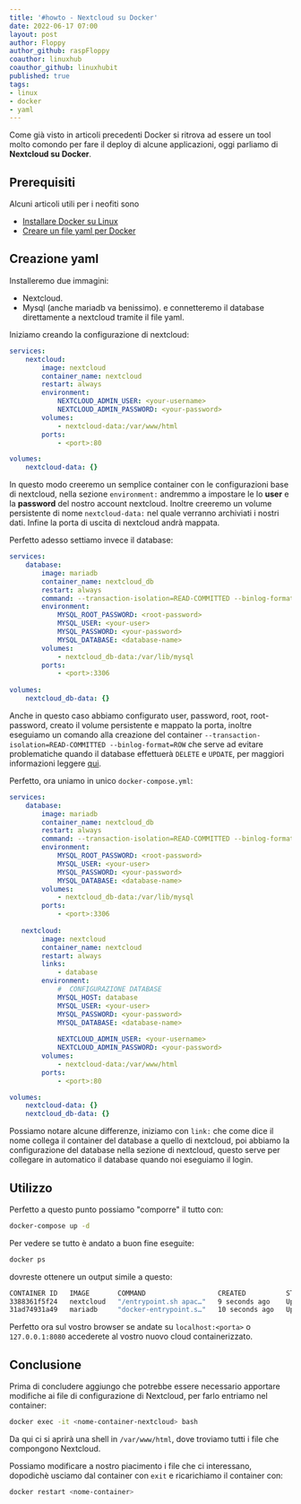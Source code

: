```yaml
---
title: '#howto - Nextcloud su Docker'
date: 2022-06-17 07:00
layout: post
author: Floppy
author_github: raspFloppy
coauthor: linuxhub
coauthor_github: linuxhubit
published: true
tags:
- linux
- docker 
- yaml
---
```


Come già visto in articoli precedenti Docker si ritrova ad essere un tool molto comondo per fare il 
deploy di alcune applicazioni, oggi parliamo di **Nextcloud su Docker**.

## Prerequisiti
Alcuni articoli utili per i neofiti sono
- [Installare Docker su Linux](https://linuxhub.it/articles/howto-Installazione-ed-utilizzo-di-Docker-su-Linux/)
- [Creare un file yaml per Docker](https://linuxhub.it/articles/howto-creare-un-file-yaml-per-docker/)


## Creazione yaml
Installeremo due immagini:
- Nextcloud.
- Mysql (anche mariadb va benissimo).
e connetteremo il database direttamente a nextcloud tramite il file yaml.

Iniziamo creando la configurazione di nextcloud:

```yaml
services:
    nextcloud:
        image: nextcloud
        container_name: nextcloud
        restart: always
        environment:
            NEXTCLOUD_ADMIN_USER: <your-username>
            NEXTCLOUD_ADMIN_PASSWORD: <your-password>
        volumes:
            - nextcloud-data:/var/www/html
        ports:
            - <port>:80

volumes:
    nextcloud-data: {}
```

In questo modo creeremo un semplice container con le configurazioni base di nextcloud, nella sezione `environment:` andremmo a impostare
le lo **user** e la **password** del nostro account nextcloud.
Inoltre creeremo un volume persistente di nome `nextcloud-data:` nel quale verranno archiviati i nostri dati.
Infine la porta di uscita di nextcloud andrà mappata.


Perfetto adesso settiamo invece il database:
```yaml
services:
    database:
        image: mariadb
        container_name: nextcloud_db
        restart: always
        command: --transaction-isolation=READ-COMMITTED --binlog-format=ROW
        environment: 
            MYSQL_ROOT_PASSWORD: <root-password>
            MYSQL_USER: <your-user>
            MYSQL_PASSWORD: <your-password>
            MYSQL_DATABASE: <database-name>
        volumes:
            - nextcloud_db-data:/var/lib/mysql
        ports:
            - <port>:3306
            
volumes:
    nextcloud_db-data: {}
```
Anche in questo caso abbiamo configurato user, password, root, root-password, creato il volume persistente e mappato la porta, inoltre eseguiamo
un comando alla creazione del container `--transaction-isolation=READ-COMMITTED --binlog-format=ROW` che serve ad evitare problematiche
quando il database effettuerà `DELETE` e `UPDATE`, per maggiori informazioni leggere [qui](https://dev.mysql.com/doc/refman/8.0/en/innodb-transaction-isolation-levels.html#isolevel_read-committed).


Perfetto, ora uniamo in unico `docker-compose.yml`:
```yaml
services:
    database:
        image: mariadb
        container_name: nextcloud_db
        restart: always
        command: --transaction-isolation=READ-COMMITTED --binlog-format=ROW
        environment: 
            MYSQL_ROOT_PASSWORD: <root-password>
            MYSQL_USER: <your-user>
            MYSQL_PASSWORD: <your-password>
            MYSQL_DATABASE: <database-name>
        volumes:
            - nextcloud_db-data:/var/lib/mysql
        ports:
            - <port>:3306
        
   nextcloud:
        image: nextcloud
        container_name: nextcloud
        restart: always
        links: 
            - database
        environment:
            #  CONFIGURAZIONE DATABASE
            MYSQL_HOST: database 
            MYSQL_USER: <your-user>                       
            MYSQL_PASSWORD: <your-password> 
            MYSQL_DATABASE: <database-name> 
            
            NEXTCLOUD_ADMIN_USER: <your-username>
            NEXTCLOUD_ADMIN_PASSWORD: <your-password>
        volumes:
            - nextcloud-data:/var/www/html
        ports:
            - <port>:80

volumes:
    nextcloud-data: {}
    nextcloud_db-data: {}
```

Possiamo notare alcune differenze, iniziamo con `link:` che come dice il nome collega il container del database a quello di nextcloud, poi abbiamo la
configurazione del database nella sezione di nextcloud, questo serve per collegare in automatico il database quando noi eseguiamo il login.

## Utilizzo
Perfetto a questo punto possiamo "comporre" il tutto con:
```bash
docker-compose up -d
```

Per vedere se tutto è andato a buon fine eseguite:
```bash
docker ps
```

dovreste ottenere un output simile a questo:
```bash
CONTAINER ID   IMAGE       COMMAND                  CREATED          STATUS         PORTS                                       NAMES
3388361f5f24   nextcloud   "/entrypoint.sh apac…"   9 seconds ago    Up 8 seconds   0.0.0.0:8080->80/tcp, :::8080->80/tcp       nextcloud
31ad74931a49   mariadb     "docker-entrypoint.s…"   10 seconds ago   Up 8 seconds   0.0.0.0:3306->3306/tcp, :::3306->3306/tcp   nextcloud_db
```

Perfetto ora sul vostro browser se andate su `localhost:<porta>` o `127.0.0.1:8080` accederete al vostro nuovo cloud containerizzato.


## Conclusione

Prima di concludere aggiungo che potrebbe essere necessario apportare modifiche ai file di configurazione di Nextcloud, per farlo entriamo nel container:
```bash
docker exec -it <nome-container-nextcloud> bash
```

Da qui ci si aprirà una shell in `/var/www/html`, dove troviamo tutti i file che compongono
Nextcloud.

Possiamo modificare a nostro piacimento i file che ci interessano, dopodichè usciamo dal container con `exit` e ricarichiamo il container con:
```bash
docker restart <nome-container>
```












